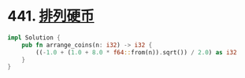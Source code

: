 # 441. [排列硬币](https://leetcode-cn.com/problems/arranging-coins/)

```rust
impl Solution {
    pub fn arrange_coins(n: i32) -> i32 {
        ((-1.0 + (1.0 + 8.0 * f64::from(n)).sqrt()) / 2.0) as i32
    }
}
```

